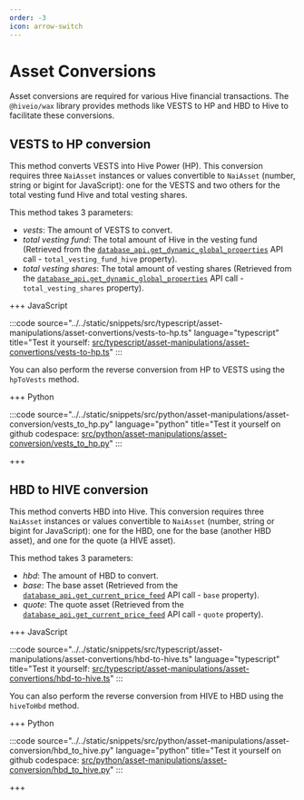 ```yaml
---
order: -3
icon: arrow-switch
---
```


# Asset Conversions

Asset conversions are required for various Hive financial transactions. The `@hiveio/wax` library provides methods like VESTS to HP and HBD to Hive to facilitate these conversions.

## VESTS to HP conversion

This method converts VESTS into Hive Power (HP). This conversion requires three `NaiAsset` instances or values convertible to `NaiAsset` (number, string or bigint for JavaScript): one for the VESTS and two others for the total vesting fund Hive and total vesting shares.

This method takes 3 parameters:

- *vests*: The amount of VESTS to convert.
- *total vesting fund*: The total amount of Hive in the vesting fund (Retrieved from the [`database_api.get_dynamic_global_properties`](https://developers.hive.io/apidefinitions/#database_api.get_dynamic_global_properties) API call - `total_vesting_fund_hive` property).
- *total vesting shares*: The total amount of vesting shares (Retrieved from the [`database_api.get_dynamic_global_properties`](https://developers.hive.io/apidefinitions/#database_api.get_dynamic_global_properties) API call - `total_vesting_shares` property).

+++ JavaScript

:::code source="../../static/snippets/src/typescript/asset-manipulations/asset-convertions/vests-to-hp.ts" language="typescript" title="Test it yourself: [src/typescript/asset-manipulations/asset-convertions/vests-to-hp.ts](https://stackblitz.com/github/openhive-network/wax-doc-snippets?file=src%2Ftypescript%2Fasset-manipulations%2Fasset-convertions%2Fvests-to-hp.ts&startScript=test-asset-manipulations-asset-convertions-vests-to-hp)" :::

You can also perform the reverse conversion from HP to VESTS using the `hpToVests` method.

+++ Python

:::code source="../../static/snippets/src/python/asset-manipulations/asset-conversion/vests_to_hp.py" language="python" title="Test it yourself on github codespace: [src/python/asset-manipulations/asset-conversion/vests_to_hp.py](https://github.com/codespaces/new?repo=openhive-network/wax-doc-snippets&ref=kudmich/python-snippets&file=workspaces/wax-doc-snippets/src/python/asset-manipulations/asset-conversion/vests_to_hp.py)" :::

+++

## HBD to HIVE conversion

This method converts HBD into Hive. This conversion requires three `NaiAsset` instances or values convertible to `NaiAsset` (number, string or bigint for JavaScript): one for the HBD, one for the base (another HBD asset), and one for the quote (a HIVE asset).

This method takes 3 parameters:

- *hbd*: The amount of HBD to convert.
- *base*: The base asset (Retrieved from the [`database_api.get_current_price_feed`](https://developers.hive.io/apidefinitions/#database_api.get_current_price_feed) API call - `base` property).
- *quote*: The quote asset (Retrieved from the [`database_api.get_current_price_feed`](https://developers.hive.io/apidefinitions/#database_api.get_current_price_feed) API call - `quote` property).

+++ JavaScript

:::code source="../../static/snippets/src/typescript/asset-manipulations/asset-convertions/hbd-to-hive.ts" language="typescript" title="Test it yourself: [src/typescript/asset-manipulations/asset-convertions/hbd-to-hive.ts](https://stackblitz.com/github/openhive-network/wax-doc-snippets?file=src%2Ftypescript%2Fasset-manipulations%2Fasset-convertions%2Fhbd-to-hive.ts&startScript=test-asset-manipulations-asset-convertions-hbd-to-hive)" :::

You can also perform the reverse conversion from HIVE to HBD using the `hiveToHbd` method.

+++ Python

:::code source="../../static/snippets/src/python/asset-manipulations/asset-conversion/hbd_to_hive.py" language="python" title="Test it yourself on github codespace: [src/python/asset-manipulations/asset-conversion/hbd_to_hive.py](https://github.com/codespaces/new?repo=openhive-network/wax-doc-snippets&ref=kudmich/python-snippets&file=workspaces/wax-doc-snippets/src/python/asset-manipulations/asset-conversion/hbd_to_hive.py)" :::

+++
